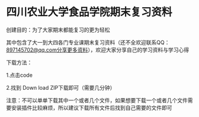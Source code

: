# 四川农业大学食品学院期末复习资料
创建目的：为了大家期末都能复习的更为轻松

其中包含了大一到大四各门专业课期末复习资料（还不全欢迎联系QQ：897145702@qq.com分享更多资料），欢迎大家分享自己的学习资料与学习心得

下载方法：

1.点击code

2.找到 Down load ZIP下载即可（需要几分钟）

注意：不可以单单下载其中一个或者几个文件，如果想要下载一个或者几个文件需要安装插件比较麻烦，所以建议下载所有文件后找到自己需要的文件即可
